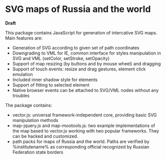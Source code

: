 SVG maps of Russia and the world
================================

**Draft**

This package contains JavaScript for generation of intercative SVG maps. Main features are:

* Generation of SVG according to given set of path coordinates
* Downgrading to VML for IE, common interface for styles manipulation in SVG and VML (setColor, setStroke, setOpacity)
* Support of map resizing (by buttons and by mouse wheel) and dragging
* Support of touch events: resize and drag gestures, element click emulation
* Included inner shadow style for elements
* Support of fitting to selected element
* Native browser events can be attached to SVG/VML nodes without any troubles

The package contains:

* vector.js: universal framework-independent core, providing basic SVG manipulation methods
* map-jquery.js and map-mootools.js: two example implementations of the map based to vector.js working with two popular frameworks. They can be hacked and customized.
* path packs for maps of Russia and the world. Paths are verified by %institutename% as corresponding official recognized by Russian Federation state borders
